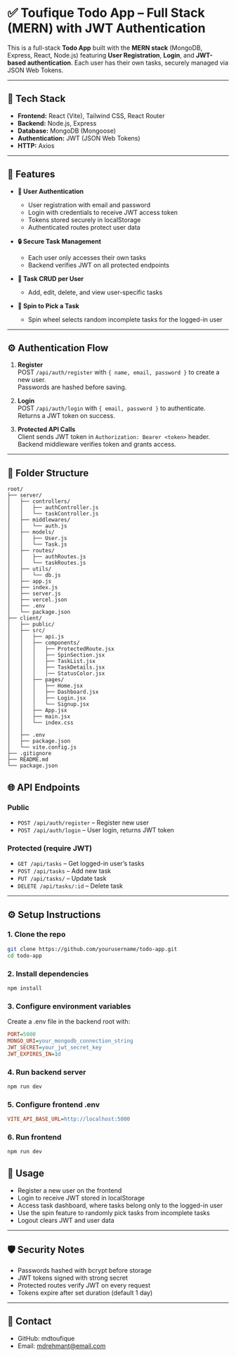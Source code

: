 # ✅ Toufique Todo App – Full Stack (MERN) with JWT Authentication

This is a full-stack **Todo App** built with the **MERN stack** (MongoDB, Express, React, Node.js) featuring **User Registration**, **Login**, and **JWT-based authentication**. Each user has their own tasks, securely managed via JSON Web Tokens.

---

## 🔧 Tech Stack

- **Frontend:** React (Vite), Tailwind CSS, React Router  
- **Backend:** Node.js, Express  
- **Database:** MongoDB (Mongoose)  
- **Authentication:** JWT (JSON Web Tokens)  
- **HTTP:** Axios  

---

## 🧩 Features

- **👤 User Authentication**  
  - User registration with email and password  
  - Login with credentials to receive JWT access token  
  - Tokens stored securely in localStorage  
  - Authenticated routes protect user data  

- **🔒 Secure Task Management**  
  - Each user only accesses their own tasks  
  - Backend verifies JWT on all protected endpoints  

- **📝 Task CRUD per User**  
  - Add, edit, delete, and view user-specific tasks  

- **🎰 Spin to Pick a Task**  
  - Spin wheel selects random incomplete tasks for the logged-in user  

---

## ⚙️ Authentication Flow

1. **Register**  
   POST `/api/auth/register` with `{ name, email, password }` to create a new user.  
   Passwords are hashed before saving.

2. **Login**  
   POST `/api/auth/login` with `{ email, password }` to authenticate.  
   Returns a JWT token on success.

3. **Protected API Calls**  
   Client sends JWT token in `Authorization: Bearer <token>` header.  
   Backend middleware verifies token and grants access.

---

## 📂 Folder Structure

```plaintext
root/
├── server/
│   ├── controllers/
│   │   ├── authController.js
│   │   └── taskController.js
│   ├── middlewares/
│   │   └── auth.js
│   ├── models/
│   │   ├── User.js
│   │   └── Task.js
│   ├── routes/
│   │   ├── authRoutes.js
│   │   └── taskRoutes.js
│   ├── utils/
│   │   └── db.js
│   ├── app.js
│   ├── index.js
│   ├── server.js
│   ├── vercel.json
│   ├── .env
│   └── package.json
├── client/
│   ├── public/
│   ├── src/
│   │   ├── api.js
│   │   ├── components/
│   │   │   ├── ProtectedRoute.jsx
│   │   │   ├── SpinSection.jsx
│   │   │   ├── TaskList.jsx
│   │   │   ├── TaskDetails.jsx
│   │   │   │── StatusColor.jsx
│   │   ├── pages/
│   │   │   ├── Home.jsx
│   │   │   ├── Dashboard.jsx
│   │   │   ├── Login.jsx
│   │   │   └── Signup.jsx
│   │   ├── App.jsx
│   │   ├── main.jsx
│   │   └── index.css
│   │       
│   ├── .env
│   ├── package.json
│   └── vite.config.js
├── .gitignore
├── README.md
└── package.json
```

## 🌐 API Endpoints

### Public

- `POST /api/auth/register` – Register new user  
- `POST /api/auth/login` – User login, returns JWT token  

### Protected (require JWT)

- `GET /api/tasks` – Get logged-in user’s tasks  
- `POST /api/tasks` – Add new task  
- `PUT /api/tasks/` – Update task  
- `DELETE /api/tasks/:id` – Delete task  

---

## ⚙️ Setup Instructions

### 1. Clone the repo

```bash
git clone https://github.com/yourusername/todo-app.git
cd todo-app
```
### 2. Install dependencies
```bash
npm install
```
### 3. Configure environment variables

Create a .env file in the backend root with:
```ini
PORT=5000
MONGO_URI=your_mongodb_connection_string
JWT_SECRET=your_jwt_secret_key
JWT_EXPIRES_IN=1d
```
### 4. Run backend server
```bash
npm run dev
```
### 5. Configure frontend .env
```ini
VITE_API_BASE_URL=http://localhost:5000
```
### 6. Run frontend
```bash
npm run dev
```

## 🧪 Usage

- Register a new user on the frontend  
- Login to receive JWT stored in localStorage  
- Access task dashboard, where tasks belong only to the logged-in user  
- Use the spin feature to randomly pick tasks from incomplete tasks  
- Logout clears JWT and user data  

---

## 🛡️ Security Notes

- Passwords hashed with bcrypt before storage  
- JWT tokens signed with strong secret  
- Protected routes verify JWT on every request  
- Tokens expire after set duration (default 1 day)  

---

## 📧 Contact

- GitHub: mdtoufique  
- Email: mdrehmant@email.com
